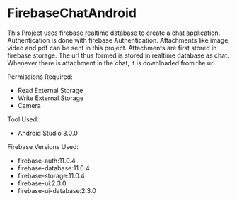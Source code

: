 # FirebaseChatAndroid

This Project uses firebase realtime database to create a chat application. Authentication is done with firebase Authentication. Attachments like image, video and pdf can be sent in this project. Attachments are first stored in firebase storage. The url thus formed is stored in realtime database as chat. Whenever there is attachment in the chat, it is downloaded from the url.

Permissions Required:
- Read External Storage
- Write External Storage
- Camera

Tool Used:
- Android Studio 3.0.0

Firebase Versions Used:
- firebase-auth:11.0.4
- firebase-database:11.0.4
- firebase-storage:11.0.4
- firebase-ui:2.3.0
- firebase-ui-database:2.3.0
